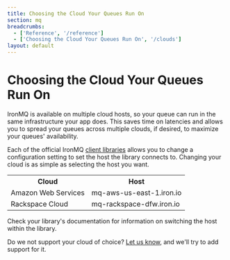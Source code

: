 ```yaml
---
title: Choosing the Cloud Your Queues Run On
section: mq
breadcrumbs:
  - ['Reference', '/reference']
  - ['Choosing the Cloud Your Queues Run On', '/clouds']
layout: default
---
```


# Choosing the Cloud Your Queues Run On

IronMQ is available on multiple cloud hosts, so your queue can run in the same infrastructure your app does. This saves time on latencies and allows you to spread your queues across multiple clouds, if desired, to maximize your queues' availability.

Each of the official IronMQ [client libraries](/mq/code/libraries) allows you to change a configuration setting to set the host the library connects to. Changing your cloud is as simple as selecting the host you want.

<table class="reference">
<tr><th>Cloud</th><th>Host</th></tr>
<tr><td>Amazon Web Services</td><td>mq-aws-us-east-1.iron.io</td></tr>
<tr><td>Rackspace Cloud</td><td>mq-rackspace-dfw.iron.io</td></tr>
</table>

Check your library's documentation for information on switching the host within the library.

Do we not support your cloud of choice? [Let us know](http://support.iron.io/customer/portal/emails/new), and we'll try to add support for it.
